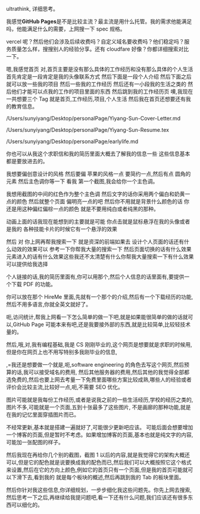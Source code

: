 ultrathink, 详细思考。

我感觉**GitHub Pages**是不是比较主流？最主流是用什么托管。我的需求他能满足吗，他能满足什么的需要，上网搜一下 spec 规格。

vercel 呢？然后他们会涉及后续收费吗？自定义域名要收费吗？他们稳定吗？服务质量怎么样，搜搜别人的经验分享。还有 cloudfare 好像？你都详细搜索对比一下。

嗯,我感觉首页 对,首页主要是没有那么具体的工作经历和没有那么具体的个人生活 首先肯定是一段肯定是我的头像联系方式 然后下面是一段个人介绍 然后下面之后就可以放一些我的项目 然后一些我的工作经历 然后还有一小段我的生活之类的 然后他们才能可以点我的工作的项目里面的东西 然后跳到我的工作经历页 噢,我现在一共想要三个 Tag 就是首页,工作经历,项目,个人生活 然后我在首页还想要还有我的教育信息。

/Users/sunyiyang/Desktop/personalPage/Yiyang-Sun-Cover-Letter.md

/Users/sunyiyang/Desktop/personalPage/Yiyang-Sun-Resume.tex

/Users/sunyiyang/Desktop/personalPage/earlylife.md

你也可以从我这个求职信和我的简历里面大概去了解我的信息一些 这些信息基本都是要放进去的。

我想要偏创意设计的风格 然后要偏 苹果的风格一点 要简约一点,然后有点 圆角的 元素 然后主色调你等一下 看我 第一个截图,我会给你一个主色调。

我想用截图的中间的红色作为整个主色调 然后文字的话你采用两个偏白和奶黄一点的颜色 然后就整个页面 偏明亮一点的吧 然后你不用就是背景什么颜色的话 你还是用这种偏红偏棕一点的颜色 就是不要用纯白或者纯黑的那种。

动画上面的话我现在能想到的主要就是可能 你点击就是鼠标悬浮在我的头像或者是我的 各种技能卡片的时候它有一个悬浮的效果

然后 对 你上网再帮我搜索一下 就是资深的前端如果去 设计个人页面的话还有什么动效的效果可以 参考一下你帮我大量的搜索一下 然后页面切换的话有什么效果 元素进入的话有什么效果这些我还不太清楚有什么你帮我大量搜索一下有什么效果 可以提供给我选择

个人链接的话,我的简历里面有,你可以用那个,然后个人信息的话里面有,要提供一个下载 PDF 的功能。

你可以放在那个 HireMe 里面,先就有一个那个的介绍,然后有一个下载经历的功能,然后不用多语言,你就全英文就好了。

呃,访问统计,帮我上网看一下怎么简单的做一下吧,就是如果能很简单的做的话就可以,GitHub Page 可能本来有吧,还是我要接外部的东西,就是比较简单,比较轻技术量的。

然后,哦,对,我有编程基础,我是 CS 刚刚毕业的,这个网页是想要就是求职的时候用,但是你在网页上也不用写特别多我刚毕业的信息,

,=我还是想要做一个就是,呃,software engineering 的角色去写这个网页,然后预算的话,我可以接受域名的费用, 然后其他服务器的费用,然后其他的我觉得全部都选免费的,然后也要上网去考量一下免费里面哪些方案比较成熟,哪些人的经验或者评价会比较主流,比较好一点,呃,不需要 SEO 优化。

图片可能就是我每份工作经历,或者是说我之前的一些生活经历,学校的经历之类的,图片不多,可能就是一个页面,五到十张最多了这些图片, 不是画廊的那种功能,就是在我的记忆里面穿插图片而已。

不经常更新,基本就是搭建一遍就好了,可能很少更新吧应该。 可能后面会想要增加一个博客的页面,但是暂时不考虑。如果增加博客的页面,基本也就是纯文字的内容,可能加一张配图的样子。

然后我现在再给你几个别的截图，截图 1 以后的内容,就是我觉得它的架构大概还可以,但是它的配色就是说要换成我的配色而已,然后我们可以大概按照它这个格式来设置,然后在它的方向上颜色,例如它的首页只有一个页面,但是我的首页可能就可以下滑下去,看到我的 就是每个板块的概述,然后再跳到我的 Tab 的板块里面。

然后你针对我这些信息,你详细规划，一步步细化我这些问题先。你先上网去搜索,然后思考一下之后,再继续给我提问题吧,看一下还有什么问题,我们应该还有很多东西可以细化的。
